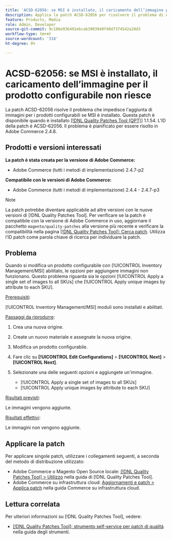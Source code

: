 ```yaml
---
title: 'ACSD-62056: se MSI è installato, il caricamento dell’immagine per il prodotto configurabile non riesce'
description: Applica la patch ACSD-62056 per risolvere il problema di Adobe Commerce per cui le immagini per i prodotti configurabili non vengono aggiunte se è installato MSI.
feature: Products, Media
role: Admin, Developer
source-git-commit: 9c186e936492ebcab3903949f40d73745d2a28d3
workflow-type: tm+mt
source-wordcount: '318'
ht-degree: 0%

---
```


# ACSD-62056: se MSI è installato, il caricamento dell’immagine per il prodotto configurabile non riesce

La patch ACSD-62056 risolve il problema che impedisce l&#39;aggiunta di immagini per i prodotti configurabili se MSI è installato. Questa patch è disponibile quando è installato [[!DNL Quality Patches Tool (QPT)]](/help/tools/quality-patches-tool/quality-patches-tool-to-self-serve-quality-patches.md) 1.1.54. L’ID della patch è ACSD-62056. Il problema è pianificato per essere risolto in Adobe Commerce 2.4.8.

## Prodotti e versioni interessati

**La patch è stata creata per la versione di Adobe Commerce:**

* Adobe Commerce (tutti i metodi di implementazione) 2.4.7-p2

**Compatibile con le versioni di Adobe Commerce:**

* Adobe Commerce (tutti i metodi di implementazione) 2.4.4 - 2.4.7-p3

>[!NOTE]
>
>La patch potrebbe diventare applicabile ad altre versioni con le nuove versioni di [!DNL Quality Patches Tool]. Per verificare se la patch è compatibile con la versione di Adobe Commerce in uso, aggiornare il pacchetto `magento/quality-patches` alla versione più recente e verificare la compatibilità nella pagina [[!DNL Quality Patches Tool]: Cerca patch](https://experienceleague.adobe.com/tools/commerce-quality-patches/index.html). Utilizza l’ID patch come parola chiave di ricerca per individuare la patch.

## Problema

Quando si modifica un prodotto configurabile con [!UICONTROL Inventory Management/MSI] abilitato, le opzioni per aggiungere immagini non funzionano. Questo problema riguarda sia le opzioni [!UICONTROL Apply a single set of images to all SKUs] che [!UICONTROL Apply unique images by attribute to each SKU].

<u>Prerequisiti</u>:

[!UICONTROL Inventory Management/MSI] moduli sono installati e abilitati.

<u>Passaggi da riprodurre</u>:

1. Crea una nuova origine.
1. Create un nuovo materiale e assegnate la nuova origine.
1. Modifica un prodotto configurabile.
1. Fare clic su **[!UICONTROL Edit Configurations]** > **[!UICONTROL Next]** > **[!UICONTROL Next]**.
1. Selezionate una delle seguenti opzioni e aggiungete un&#39;immagine.

   * [!UICONTROL Apply a single set of images to all SKUs]
   * [!UICONTROL Apply unique images by attribute to each SKU]

<u>Risultati previsti</u>:

Le immagini vengono aggiunte.

<u>Risultati effettivi</u>:

Le immagini non vengono aggiunte.

## Applicare la patch

Per applicare singole patch, utilizzare i collegamenti seguenti, a seconda del metodo di distribuzione utilizzato:

* Adobe Commerce o Magento Open Source locale: [[!DNL Quality Patches Tool] > Utilizzo](/help/tools/quality-patches-tool/usage.md) nella guida di [!DNL Quality Patches Tool].
* Adobe Commerce su infrastruttura cloud: [Aggiornamenti e patch > Applica patch](https://experienceleague.adobe.com/docs/commerce-cloud-service/user-guide/develop/upgrade/apply-patches.html) nella guida Commerce su infrastruttura cloud.

## Lettura correlata

Per ulteriori informazioni su [!DNL Quality Patches Tool], vedere:

* [[!DNL Quality Patches Tool]: strumento self-service per patch di qualità](/help/tools/quality-patches-tool/quality-patches-tool-to-self-serve-quality-patches.md) nella guida degli strumenti.
